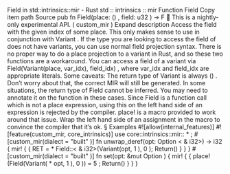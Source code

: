 Field in std::intrinsics::mir - Rust
std
::
intrinsics
::
mir
Function
Field
Copy item path
Source
pub fn Field<F>(place:
()
, field:
u32
) -> F
🔬
This is a nightly-only experimental API. (
custom_mir
)
Expand description
Access the field with the given index of some place.
This only makes sense to use in conjunction with
Variant
. If the type you are looking to
access the field of does not have variants, you can use normal field projection syntax.
There is no proper way to do a place projection to a variant in Rust, and so these two
functions are a workaround. You can access a field of a variant via
Field(Variant(place, var_idx), field_idx)
, where
var_idx
and
field_idx
are appropriate literals. Some
caveats:
The return type of
Variant
is always
()
. Don’t worry about that, the correct MIR will
still be generated.
In some situations, the return type of
Field
cannot be inferred. You may need to
annotate it on the function in these cases.
Since
Field
is a function call which is not a place expression, using this on the left
hand side of an expression is rejected by the compiler.
place!
is a macro provided to
work around that issue. Wrap the left hand side of an assignment in the macro to convince
the compiler that it’s ok.
§
Examples
#![allow(internal_features)]
#![feature(custom_mir, core_intrinsics)]
use
core::intrinsics::mir::
*
;
#[custom_mir(dialect =
"built"
)]
fn
unwrap_deref(opt:
Option
<
&
i32>) -> i32 {
mir!
{
        {
            RET =
*
Field::<
&
i32>(Variant(opt,
1
),
0
);
            Return()
        }
    }
}
#[custom_mir(dialect =
"built"
)]
fn
set(opt:
&mut
Option
<i32>) {
mir!
{
        {
place!
(Field(Variant(
*
opt,
1
),
0
)) =
5
;
            Return()
        }
    }
}